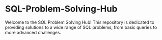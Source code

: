 # SQL-Problem-Solving-Hub
Welcome to the SQL Problem Solving Hub! This repository is dedicated to providing solutions to a wide range of SQL problems, from basic queries to more advanced challenges.
